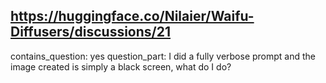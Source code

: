 ## https://huggingface.co/Nilaier/Waifu-Diffusers/discussions/21

contains_question: yes
question_part: I did a fully verbose prompt and the image created is simply a black screen, what do I do?